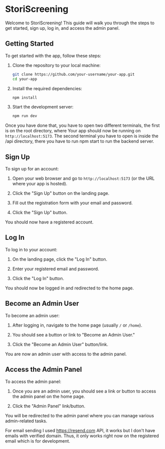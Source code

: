 # StoriScreening

Welcome to StoriScreening! This guide will walk you through the steps to get started, sign up, log in, and access the admin panel.

## Getting Started

To get started with the app, follow these steps:

1. Clone the repository to your local machine:

   ```bash
   git clone https://github.com/your-username/your-app.git
   cd your-app
   ```

2. Install the required dependencies:

   ```bash
   npm install
   ```

3. Start the development server:

   ```bash
   npm run dev
   ```

Once you have done that, you have to open two different terminals, the first is on the root directory, where Your app should now be running on `http://localhost:5173`. The second terminal you have to open is inside the /api directory, there you have to run npm start to run the backend server.

## Sign Up

To sign up for an account:

1. Open your web browser and go to `http://localhost:5173` (or the URL where your app is hosted).

2. Click the "Sign Up" button on the landing page.

3. Fill out the registration form with your email and password.

4. Click the "Sign Up" button.

You should now have a registered account.

## Log In

To log in to your account:

1. On the landing page, click the "Log In" button.

2. Enter your registered email and password.

3. Click the "Log In" button.

You should now be logged in and redirected to the home page.

## Become an Admin User

To become an admin user:

1. After logging in, navigate to the home page (usually `/` or `/home`).

2. You should see a button or link to "Become an Admin User."

3. Click the "Become an Admin User" button/link.

You are now an admin user with access to the admin panel.

## Access the Admin Panel

To access the admin panel:

1. Once you are an admin user, you should see a link or button to access the admin panel on the home page.

2. Click the "Admin Panel" link/button.

You will be redirected to the admin panel where you can manage various admin-related tasks.

For email sending I used https://resend.com API, it works but I don't have emails with verified domain. Thus, it only works right now on the registered email which is for development.
